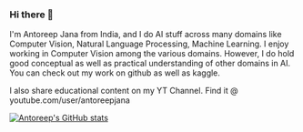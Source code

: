 ### Hi there 👋

I'm Antoreep Jana from India, and I do AI stuff across many domains like Computer Vision, Natural Language Processing, Machine Learning. I enjoy working in Computer Vision among the various domains. However, I do hold good conceptual as well as practical understanding of other domains in AI. You can check out my work on github as well as kaggle.

I also share educational content on my YT Channel. Find it @ youtube.com/user/antoreepjana


[![Antoreep's GitHub stats](https://github-readme-stats.vercel.app/api?username=antoreep-jana)](https://github.com/anuraghazra/github-readme-stats)


<!--
**antoreep-jana/antoreep-jana** is a ✨ _special_ ✨ repository because its `README.md` (this file) appears on your GitHub profile.

Here are some ideas to get you started:

- 🔭 I’m currently working on ...
- 🌱 I’m currently learning ...
- 👯 I’m looking to collaborate on ...
- 🤔 I’m looking for help with ...
- 💬 Ask me about ...
- 📫 How to reach me: ...
- 😄 Pronouns: ...
- ⚡ Fun fact: ...
-->

